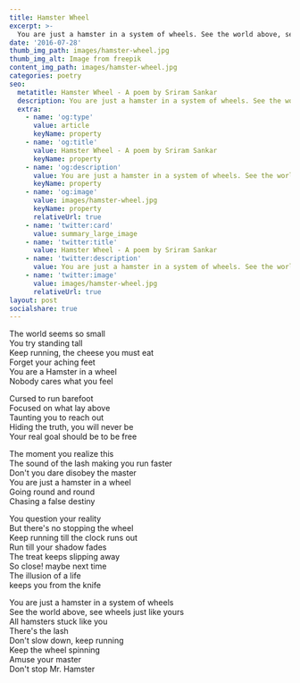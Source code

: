```yaml
---
title: Hamster Wheel
excerpt: >-
  You are just a hamster in a system of wheels. See the world above, see wheels just like yours. All hamsters stuck like you ...
date: '2016-07-28'
thumb_img_path: images/hamster-wheel.jpg
thumb_img_alt: Image from freepik
content_img_path: images/hamster-wheel.jpg
categories: poetry
seo:
  metatitle: Hamster Wheel - A poem by Sriram Sankar
  description: You are just a hamster in a system of wheels. See the world above, see wheels just like yours. All hamsters stuck like you ...
  extra:
    - name: 'og:type'
      value: article
      keyName: property
    - name: 'og:title'
      value: Hamster Wheel - A poem by Sriram Sankar
      keyName: property
    - name: 'og:description'
      value: You are just a hamster in a system of wheels. See the world above, see wheels just like yours. All hamsters stuck like you ...
      keyName: property
    - name: 'og:image'
      value: images/hamster-wheel.jpg
      keyName: property
      relativeUrl: true
    - name: 'twitter:card'
      value: summary_large_image
    - name: 'twitter:title'
      value: Hamster Wheel - A poem by Sriram Sankar
    - name: 'twitter:description'
      value: You are just a hamster in a system of wheels. See the world above, see wheels just like yours. All hamsters stuck like you ...
    - name: 'twitter:image'
      value: images/hamster-wheel.jpg
      relativeUrl: true
layout: post
socialshare: true
---
```

The world seems so small   
You try standing tall    
Keep running, the cheese you must eat    
Forget your aching feet    
You are a Hamster in a wheel     
Nobody cares what you feel

Cursed to run barefoot    
Focused on what lay above    
Taunting you to reach out     
Hiding the truth, you will never be    
Your real goal should be to be free   

The moment you realize this    
The sound of the lash making you run faster     
Don't you dare disobey the master     
You are just a hamster in a wheel     
Going round and round      
Chasing a false destiny     

You question your reality    
But there's no stopping the wheel    
Keep running till the clock runs out      
Run till your shadow fades     
The treat keeps slipping away     
So close! maybe next time     
The illusion of a life     
keeps you from the knife     

You are just a hamster in a system of wheels    
See the world above, see wheels just like yours     
All hamsters stuck like you     
There's the lash     
Don't slow down, keep running      
Keep the wheel spinning      
Amuse your master      
Don't stop Mr. Hamster       